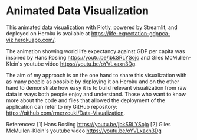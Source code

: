 # Animated Data Visualization
This animated data visualization with Plotly, powered by Streamlit, and deployed on Heroku is available at https://life-expectation-gdppca-viz.herokuapp.com/.

The animation showing world life expectancy against GDP per capita was inspired by Hans Rosling https://youtu.be/jbkSRLYSojo and Giles McMullen-Klein's youtube video https://youtu.be/oYVLxaxn3Dg.

The aim of my approach is on the one hand to share this visualization with as many people as possible by deploying it on Heroku and on the other hand to demonstrate how easy it is to build relevant visualization from raw data in ways both people enjoy and understand. 
Those who want to know more about the code and files that allowed the deployment of the application can refer to my GitHub repository: https://github.com/rmerzouki/Data-Visualization.

References: 
[1]  Hans Rosling https://youtu.be/jbkSRLYSojo
[2]  Giles McMullen-Klein's youtube video https://youtu.be/oYVLxaxn3Dg

